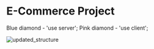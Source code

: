 # E-Commerce Project
Blue diamond - 'use server';
Pink diamond - 'use client';


![updated_structure](https://github.com/Tungstic/next-js-ecommerce-store/assets/115181901/a93dd581-32f3-492d-b3fa-d2a8046411bf)
